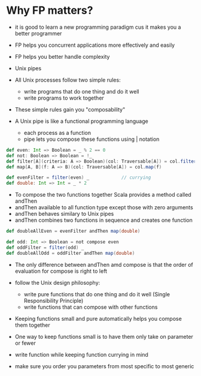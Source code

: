 # Why FP matters?

- it is good to learn a new programming paradigm cus it makes you a better programmer

- FP helps you concurrent applications more effectively and easily

- FP helps you better handle complexity

- Unix pipes

- All Unix processes follow two simple rules:
  - write programs that do one thing and do it well
  - write programs to work together

- These simple rules gain you "composability"

- A Unix pipe is like a functional programming language
  - each process as a function
  - pipe lets you compose these functions using | notation


```scala
def even: Int => Boolean = _ % 2 == 0
def not: Boolean => Boolean = !_
def filter[A](criteria: A => Boolean)(col: Traversable[A]) = col.filter(criteria)
def map[A, B](f: A => B)(col: Traversable[A]) = col.map(f)

def evenFilter = filter(even) _            // currying
def double: Int => Int = _ * 2
```

- To compose the two functions together Scala provides a method called andThen
- andThen available to all function type except those with zero arguments
- andThen behaves similary to Unix pipes
- andThen combines two functions in sequence and creates one function


```scala
def doubleAllEven = evenFilter andThen map(double)

def odd: Int => Boolean = not compose even
def oddFilter = filter(odd) _
def doubleAllOdd = oddFilter andThen map(double)
```

- The only difference between andThen amd compose is that the order of
  evaluation for compose is right to left

- follow the Unix design philosophy:
  - write pure functions that do one thing and do it well (Single Responsibility Principle)
  - write functions that can compose with other functions

- Keeping functions small and pure automatically helps you compose them together
- One way to keep functions small is to have them only take on parameter or fewer
- write function while keeping function currying in mind
- make sure you order you parameters from most specific to most generic
  
  
  
  
  
  
  
  

